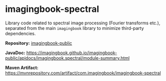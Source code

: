 # imagingbook-spectral

Library code related to spectral image processing (Fourier transforms etc.),
separated from the main `imagingbook` library to minimize third-party dependencies.

**Repository:** [imagingbook-public](https://github.com/imagingbook/imagingbook-public)

**JavaDoc:** https://imagingbook.github.io/imagingbook-public/apidocs/imagingbook.spectral/module-summary.html

**Maven Artifact:** https://mvnrepository.com/artifact/com.imagingbook/imagingbook-spectral
